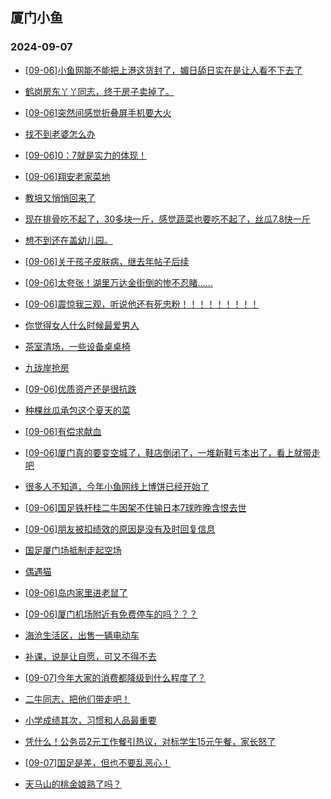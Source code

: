 ## 厦门小鱼 
### 2024-09-07

+ [[09-06]小鱼网能不能把上港这货封了，媚日舔日实在是让人看不下去了](http://bbs.xmfish.com/read-htm-tid-18240563.html)

+ [鹤岗房东丫丫同志，终于房子卖掉了。](http://bbs.xmfish.com/read-htm-tid-18240677.html)

+ [[09-06]突然间感觉折叠屏手机要大火](http://bbs.xmfish.com/read-htm-tid-18240481.html)

+ [找不到老婆怎么办](http://bbs.xmfish.com/read-htm-tid-18240405.html)

+ [[09-06]0：7就是实力的体现！](http://bbs.xmfish.com/read-htm-tid-18240517.html)

+ [[09-06]翔安老家菜地](http://bbs.xmfish.com/read-htm-tid-18240514.html)

+ [教培又悄悄回来了](http://bbs.xmfish.com/read-htm-tid-18240403.html)

+ [现在排骨吃不起了，30多块一斤，感觉蔬菜也要吃不起了，丝瓜7.8快一斤](http://bbs.xmfish.com/read-htm-tid-18240623.html)

+ [想不到还在盖幼儿园。](http://bbs.xmfish.com/read-htm-tid-18240592.html)

+ [[09-06]关于孩子皮肤病，继去年帖子后续](http://bbs.xmfish.com/read-htm-tid-18240565.html)

+ [[09-06]太夸张！湖里万达金街倒的惨不忍睹……](http://bbs.xmfish.com/read-htm-tid-18240702.html)

+ [[09-06]震惊我三观，听说他还有死忠粉！！！！！！！！！](http://bbs.xmfish.com/read-htm-tid-18240683.html)

+ [你觉得女人什么时候最爱男人](http://bbs.xmfish.com/read-htm-tid-18240606.html)

+ [茶室清场，一些设备桌桌椅](http://bbs.xmfish.com/read-htm-tid-18240654.html)

+ [九珑岸抢房](http://bbs.xmfish.com/read-htm-tid-18240751.html)

+ [[09-06]优质资产还是很抗跌](http://bbs.xmfish.com/read-htm-tid-18240641.html)

+ [种棵丝瓜承包这个夏天的菜](http://bbs.xmfish.com/read-htm-tid-18240635.html)

+ [[09-06]有偿求献血](http://bbs.xmfish.com/read-htm-tid-18240629.html)

+ [[09-06]厦门真的要变空城了，鞋店倒闭了，一堆新鞋亏本出了，看上就带走吧](http://bbs.xmfish.com/read-htm-tid-18240693.html)

+ [很多人不知道，今年小鱼网线上博饼已经开始了](http://bbs.xmfish.com/read-htm-tid-18240785.html)

+ [[09-06]国足铁杆桂二牛因架不住输日本7球昨晚含恨去世](http://bbs.xmfish.com/read-htm-tid-18240660.html)

+ [[09-06]朋友被扣绩效的原因是没有及时回复信息](http://bbs.xmfish.com/read-htm-tid-18240729.html)

+ [国足厦门场抵制走起空场](http://bbs.xmfish.com/read-htm-tid-18240750.html)

+ [偶遇猫](http://bbs.xmfish.com/read-htm-tid-18240676.html)

+ [[09-06]岛内家里进老鼠了](http://bbs.xmfish.com/read-htm-tid-18240698.html)

+ [[09-06]厦门机场附近有免费停车的吗？？？](http://bbs.xmfish.com/read-htm-tid-18240763.html)

+ [海沧生活区，出售一辆电动车](http://bbs.xmfish.com/read-htm-tid-18240749.html)

+ [补课，说是让自愿，可又不得不去](http://bbs.xmfish.com/read-htm-tid-18240738.html)

+ [[09-07]今年大家的消费都降级到什么程度了？](http://bbs.xmfish.com/read-htm-tid-18240857.html)

+ [二牛同志，把他们带走吧！](http://bbs.xmfish.com/read-htm-tid-18240727.html)

+ [小学成绩其次，习惯和人品最重要](http://bbs.xmfish.com/read-htm-tid-18240760.html)

+ [凭什么！公务员2元工作餐引热议，对标学生15元午餐，家长怒了](http://bbs.xmfish.com/read-htm-tid-18240957.html)

+ [[09-07]国足是差，但也不要乱恶心！](http://bbs.xmfish.com/read-htm-tid-18240865.html)

+ [天马山的桃金娘熟了吗？](http://bbs.xmfish.com/read-htm-tid-18240863.html)

